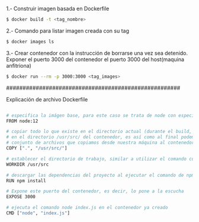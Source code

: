 1.- Construir  imagen basada en Dockerfile

```sh 
$ docker build -t <tag_nombre> 
```  

2.- Comando para listar imagen creada con su tag 
```sh 
$ docker images ls
```  

3.- Crear contenedor  con la instrucción de borrarse una vez sea detenido. 
Exponer el puerto 3000 del contenedor el puerto 3000 del host(maquina anfitriona)
```sh 
$ docker run --rm -p 3000:3000 <tag_images> 
```  


#####################################################

Explicación de archivo Dockerfile

```sh 

# especifica la imágen base, para este caso se trata de node con especificación de versión 12
FROM node:12

# copiar todo lo que existe en el directorio actual (durante el build, es decir se refiere al directorio de nuestra máquina host/anfitrión), 
# en el directorio /usr/src/ del contenedor, es así como al final podemos ejecutar el archivo index.js, dado que se encuentra en el 
# conjunto de archivos que copiamos desde nuestra máquina al contenedor.
COPY [".", "/usr/src/"]

# establecer el directorio de trabajo, similar a utilizar el comando cd /usr/src
WORKDIR /usr/src

# descargar las dependencias del proyecto al ejecutar el comando de npm (node package manager)
RUN npm install

# Expone este puerto del contenedor, es decir, lo pone a la escucha
EXPOSE 3000

# ejecuta el comando node index.js en el contenedor ya creado
CMD ["node", "index.js"]

``` 
